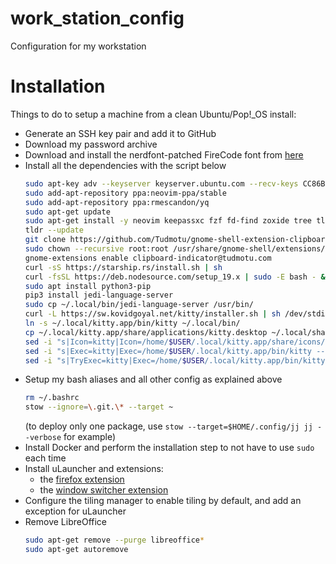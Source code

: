 # work_station_config

Configuration for my workstation

# Installation

Things to do to setup a machine from a clean Ubuntu/Pop!_OS install:
- Generate an SSH key pair and add it to GitHub
- Download my password archive
- Download and install the nerdfont-patched FireCode font from [here](https://github.com/ryanoasis/nerd-fonts/)
- Install all the dependencies with the script below
    ```bash
    sudo apt-key adv --keyserver keyserver.ubuntu.com --recv-keys CC86BB64
    sudo add-apt-repository ppa:neovim-ppa/stable
    sudo add-apt-repository ppa:rmescandon/yq
    sudo apt-get update
    sudo apt-get install -y neovim keepassxc fzf fd-find zoxide tree tldr jq yq stow ripgrep
    tldr --update
    git clone https://github.com/Tudmotu/gnome-shell-extension-clipboard-indicator.git /usr/share/gnome-shell/extensions/clipboard-indicator@tudmotu.com
    sudo chown --recursive root:root /usr/share/gnome-shell/extensions/clipboard-indicator@tudmotu.com/
    gnome-extensions enable clipboard-indicator@tudmotu.com
    curl -sS https://starship.rs/install.sh | sh
    curl -fsSL https://deb.nodesource.com/setup_19.x | sudo -E bash - && sudo apt-get install -y nodejs
    sudo apt install python3-pip
    pip3 install jedi-language-server
    sudo cp ~/.local/bin/jedi-language-server /usr/bin/
    curl -L https://sw.kovidgoyal.net/kitty/installer.sh | sh /dev/stdin
    ln -s ~/.local/kitty.app/bin/kitty ~/.local/bin/
    cp ~/.local/kitty.app/share/applications/kitty.desktop ~/.local/share/applications/
    sed -i "s|Icon=kitty|Icon=/home/$USER/.local/kitty.app/share/icons/hicolor/256x256/apps/kitty.png|g" ~/.local/share/applications/kitty*.desktop
    sed -i "s|Exec=kitty|Exec=/home/$USER/.local/kitty.app/bin/kitty --title kitty|g" ~/.local/share/applications/kitty*.desktop
    sed -i "s|TryExec=kitty|Exec=/home/$USER/.local/kitty.app/bin/kitty|g" ~/.local/share/applications/kitty*.desktop
    ```
- Setup my bash aliases and all other config as explained above
    ```bash
    rm ~/.bashrc
    stow --ignore=\.git.\* --target ~
    ```
    (to deploy only one package, use `stow --target=$HOME/.config/jj jj --verbose` for example)
- Install Docker and perform the installation step to not have to use `sudo` each time
- Install uLauncher and extensions:
    - the [firefox extension](https://github.com/KuenzelIT/ulauncher-firefox-bookmarks)
    - the [window switcher extension](https://github.com/beajeanm/ulauncher-windows-switcher)
- Configure the tiling manager to enable tiling by default, and add an exception for uLauncher
- Remove LibreOffice
    ```bash
    sudo apt-get remove --purge libreoffice*
    sudo apt-get autoremove
    ```
